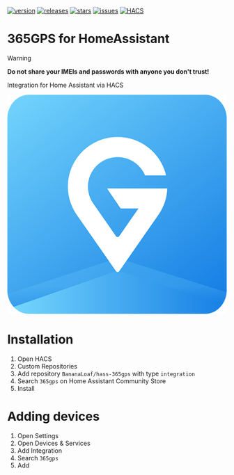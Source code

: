 [![version](https://img.shields.io/github/manifest-json/v/BananaLoaf/hass-365gps?filename=custom_components%2F365gps%2Fmanifest.json)](https://github.com/BananaLoaf/hass-365gps/releases/latest)
[![releases](https://img.shields.io/github/downloads/BananaLoaf/hass-365gps/total)](https://github.com/BananaLoaf/hass-365gps/releases)
[![stars](https://img.shields.io/github/stars/BananaLoaf/hass-365gps)](https://github.com/BananaLoaf/hass-365gps/stargazers)
[![issues](https://img.shields.io/github/issues/BananaLoaf/hass-365gps)](https://github.com/BananaLoaf/hass-365gps/issues)
[![HACS](https://img.shields.io/badge/HACS-Default-orange.svg)](https://hacs.xyz)

# 365GPS for HomeAssistant

> [!WARNING]  
> **Do not share your IMEIs and passwords with anyone you don't trust!**

Integration for Home Assistant via HACS

![images/img.png](images/img.png)

# Installation 

1. Open HACS
2. Custom Repositories
3. Add repository `BananaLoaf/hass-365gps` with type `integration`
4. Search `365gps` on Home Assistant Community Store
5. Install

# Adding devices

1. Open Settings
2. Open Devices & Services
3. Add Integration
4. Search `365gps`
5. Add
